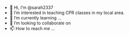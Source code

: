 - 👋 Hi, I’m @sarah2337
- 👀 I’m interested in teaching CPR classes in my local area. 
- 🌱 I’m currently learning ...
- 💞️ I’m looking to collaborate on 
- 📫 How to reach me ...

<!---
sarah2337/sarah2337 is a ✨ special ✨ repository because its `README.md` (this file) appears on your GitHub profile.
You can click the Preview link to take a look at your changes.
--->
